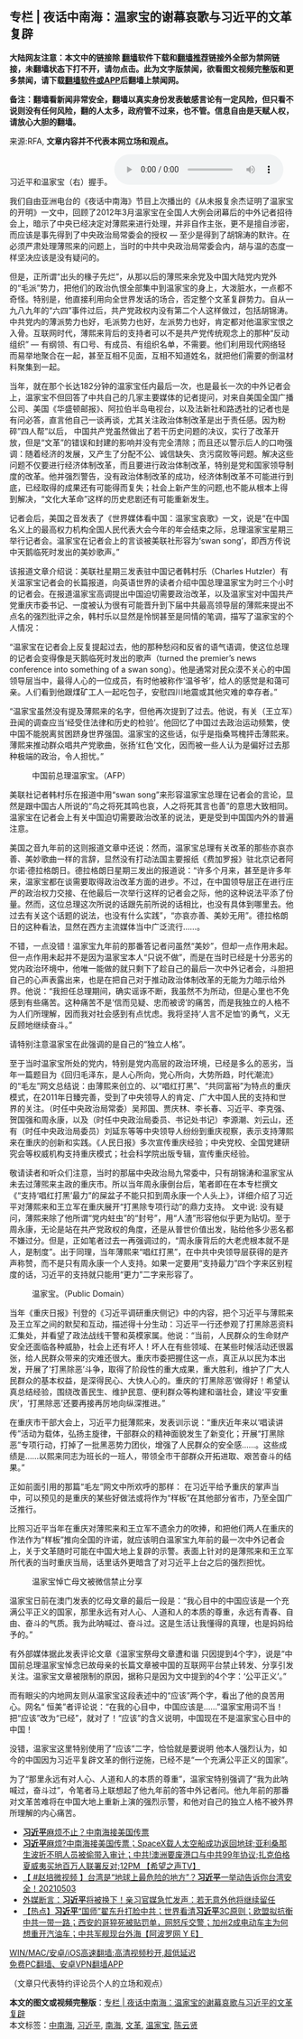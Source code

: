  <h2>专栏 | 夜话中南海：温家宝的谢幕哀歌与习近平的文革复辟</h2> <p class="notice"><b>大陆网友注意：本文中的链接除 <a href="https://github.com/bannedbook/fanqiang" >翻墙</a>软件下载和<a href="https://github.com/killgcd/justmysocks/blob/master/README.md">翻墙推荐</a>链接外全部为禁网链接，未翻墙状态下打不开，请勿点击。此为文字版禁闻，欲看图文视频完整版和更多禁闻，请下载<a href="https://github.com/bannedbook/fanqiang">翻墙软件或APP</a>后翻墙上禁闻网。</p><p>备注：翻墙看新闻非常安全，翻墙以真实身份发表敏感言论有一定风险，但只看不说则没有任何风险，翻的人太多，政府管不过来，也不管。信息自由是天赋人权，请放心大胆的翻墙。</b></p>  <div class="entry"> <p>来源:RFA, <strong>文章内容并不代表本网立场和观点。</strong></p> <p>&#20064;&#36817;&#24179;&#21644;&#28201;&#23478;&#23453;&#65288;&#21491;&#65289;&#25569;&#25163;&#12290;             <audio controls="controls" preload="metadata" src="https://www.rfa.org/mandarin/zhuanlan/yehuazhongnanhai/gx-04302021152002.html/@@stream" type="audio/mpeg"></audio></p> <p>&#25105;&#20204;&#33258;&#30001;&#20122;&#27954;&#30005;&#21488;&#30340;&#12298;&#22812;&#35805;&#20013;&#21335;&#28023;&#12299;&#33410;&#30446;&#19978;&#27425;&#25773;&#20986;&#30340;&#12298;&#20174;&#26410;&#25253;&#22797;&#20313;&#26480;&#35777;&#26126;&#20102;&#28201;&#23478;&#23453;&#30340;&#24320;&#26126;&#12299;&#19968;&#25991;&#20013;&#65292;&#22238;&#39038;&#20102;2012&#24180;3&#26376;&#28201;&#23478;&#23453;&#22312;&#20840;&#22269;&#20154;&#22823;&#20363;&#20250;&#38381;&#24149;&#21518;&#30340;&#20013;&#22806;&#35760;&#32773;&#25307;&#24453;&#20250;&#19978;&#65292;&#26263;&#31034;&#20102;&#20013;&#22830;&#24050;&#32463;&#20915;&#23450;&#23545;&#34180;&#29081;&#26469;&#36827;&#34892;&#22788;&#29702;&#65292;&#24182;&#38750;&#33258;&#20316;&#20027;&#24352;&#65292;&#26356;&#19981;&#26159;&#25797;&#33258;&#28041;&#23494;&#65292;&#32780;&#24212;&#35813;&#26159;&#20107;&#20808;&#24471;&#21040;&#20102;&#20013;&#22830;&#25919;&#27835;&#23616;&#24120;&#22996;&#20250;&#30340;&#25480;&#26435; &#8212; &#33267;&#23569;&#26159;&#24471;&#21040;&#20102;&#32993;&#38182;&#28059;&#30340;&#40664;&#35768;&#12290;&#22312;&#24517;&#39035;&#20005;&#32899;&#22788;&#29702;&#34180;&#29013;&#26469;&#30340;&#38382;&#39064;&#19978;&#65292;&#24403;&#26102;&#30340;&#20013;&#20849;&#20013;&#22830;&#25919;&#27835;&#23616;&#24120;&#22996;&#20250;&#20869;&#65292;&#32993;&#19982;&#28201;&#30340;&#24577;&#24230;&#19968;&#26679;&#22362;&#20915;&#24212;&#35813;&#26159;&#27809;&#26377;&#30097;&#38382;&#30340;&#12290;</p> <p>&#20294;&#26159;&#65292;&#27491;&#25152;&#35859;&#8220;&#20986;&#22836;&#30340;&#26941;&#23376;&#20808;&#28866;&#8221;&#65292;&#20174;&#37027;&#20197;&#21518;&#30340;&#34180;&#29013;&#26469;&#20313;&#20826;&#21450;&#20013;&#22269;&#22823;&#38470;&#20826;&#20869;&#20826;&#22806;&#30340;&#8220;&#27611;&#27966;&#8221;&#21183;&#21147;&#65292;&#25226;&#20182;&#20204;&#30340;&#25919;&#27835;&#20167;&#24680;&#20840;&#37096;&#38598;&#20013;&#21040;&#28201;&#23478;&#23453;&#30340;&#36523;&#19978;&#65292;&#22823;&#27900;&#33039;&#27700;&#65292;&#19968;&#28857;&#37117;&#19981;&#22855;&#24618;&#12290;&#29305;&#21035;&#26159;&#65292;&#20182;&#30452;&#25509;&#21033;&#29992;&#21521;&#20840;&#19990;&#30028;&#21457;&#35805;&#30340;&#22330;&#21512;&#65292;&#21542;&#23450;&#25972;&#20010;&#25991;&#38761;&#22797;&#36767;&#21183;&#21147;&#12290;&#33258;&#20174;&#19968;&#20061;&#20843;&#20061;&#24180;&#30340;&#8220;&#20845;&#22235;&#8221;&#20107;&#20214;&#36807;&#21518;&#65292;&#20849;&#20135;&#20826;&#25919;&#26435;&#20869;&#27809;&#26377;&#31532;&#20108;&#20010;&#20154;&#36825;&#26679;&#20570;&#36807;&#65292;&#21253;&#25324;&#32993;&#38182;&#28059;&#12290;&#20013;&#20849;&#20826;&#20869;&#30340;&#34180;&#27966;&#21183;&#21147;&#20063;&#22909;&#65292;&#27611;&#27966;&#21183;&#21147;&#20063;&#22909;&#65292;&#24038;&#27966;&#21183;&#21147;&#20063;&#22909;&#65292;&#32943;&#23450;&#37117;&#23545;&#20182;&#28201;&#23478;&#23453;&#24680;&#20043;&#20837;&#39592;&#12290;&#20114;&#32852;&#32593;&#26102;&#20195;&#65292;&#34180;&#29081;&#26469;&#32972;&#21518;&#30340;&#25903;&#25345;&#32773;&#21487;&#20197;&#19981;&#26159;&#20849;&#20135;&#20826;&#20256;&#32479;&#35266;&#24565;&#19978;&#30340;&#37027;&#31181;&#8220;&#21453;&#21160;&#32452;&#32455;&#8221; &#8212; &#26377;&#32434;&#39046;&#12289;&#26377;&#21475;&#21495;&#12289;&#26377;&#25104;&#21592;&#12289;&#26377;&#32452;&#32455;&#21517;&#21333;&#65292;&#19981;&#38656;&#35201;&#12290;&#20182;&#20204;&#21033;&#29992;&#29616;&#20195;&#32593;&#32476;&#36731;&#32780;&#26131;&#20030;&#22320;&#32858;&#21512;&#22312;&#19968;&#36215;&#65292;&#29978;&#33267;&#20114;&#30456;&#19981;&#35265;&#38754;&#65292;&#20114;&#30456;&#19981;&#30693;&#36947;&#22995;&#21517;&#65292;&#23601;&#25226;&#20182;&#20204;&#38656;&#35201;&#30340;&#20498;&#28201;&#26448;&#26009;&#32858;&#38598;&#21040;&#19968;&#36215;&#12290;</p> <p>&#24403;&#24180;&#65292;&#23601;&#22312;&#37027;&#20010;&#38271;&#36798;182&#20998;&#38047;&#30340;&#28201;&#23478;&#23453;&#20219;&#20869;&#26368;&#21518;&#19968;&#27425;&#65292;&#20063;&#26159;&#26368;&#38271;&#19968;&#27425;&#30340;&#20013;&#22806;&#35760;&#32773;&#20250;&#19978;&#65292;&#28201;&#23478;&#23453;&#19981;&#20294;&#22238;&#31572;&#20102;&#20013;&#20849;&#33258;&#24049;&#30340;&#20960;&#23478;&#20027;&#35201;&#23186;&#20307;&#30340;&#35760;&#32773;&#25552;&#38382;&#65292;&#23545;&#26469;&#33258;&#32654;&#22269;&#20840;&#22269;&#24191;&#25773;&#20844;&#21496;&#12289;&#32654;&#22269;&#12298;&#21326;&#30427;&#39039;&#37038;&#25253;&#12299;&#12289;&#38463;&#25289;&#20271;&#21322;&#23707;&#30005;&#35270;&#21488;&#65292;&#20197;&#21450;&#27861;&#26032;&#31038;&#21644;&#36335;&#36879;&#31038;&#30340;&#35760;&#32773;&#20063;&#26159;&#26377;&#38382;&#24517;&#31572;&#65292;&#30452;&#35328;&#20182;&#33258;&#24049;&#19968;&#35848;&#20877;&#35848;&#65292;&#23588;&#20854;&#20851;&#27880;&#25919;&#27835;&#20307;&#21046;&#25913;&#38761;&#26159;&#20986;&#20110;&#36131;&#20219;&#24863;&#12290;&#22240;&#20026;&#31881;&#30862;&#8221;&#22235;&#20154;&#24110;&#8221;&#20197;&#21518;&#65292; &#20013;&#22269;&#20849;&#20135;&#20826;&#34429;&#28982;&#20570;&#20986;&#20102;&#33509;&#24178;&#21382;&#21490;&#38382;&#39064;&#30340;&#20915;&#35758;&#65292;&#23454;&#34892;&#20102;&#25913;&#38761;&#24320;&#25918;&#65292;&#20294;&#26159;&#8220;&#25991;&#38761;&#8221;&#30340;&#38169;&#35823;&#21644;&#23553;&#24314;&#30340;&#24433;&#21709;&#24182;&#27809;&#26377;&#23436;&#20840;&#28165;&#38500;&#65307;&#32780;&#19988;&#36824;&#20197;&#35686;&#31034;&#21518;&#20154;&#30340;&#21475;&#21563;&#24378;&#35843;&#65306;&#38543;&#30528;&#32463;&#27982;&#30340;&#21457;&#23637;&#65292;&#21448;&#20135;&#29983;&#20102;&#20998;&#37197;&#19981;&#20844;&#12289;&#35802;&#20449;&#32570;&#22833;&#12289;&#36138;&#27745;&#33104;&#36133;&#31561;&#38382;&#39064;&#12290;&#35299;&#20915;&#36825;&#20123;&#38382;&#39064;&#19981;&#20165;&#35201;&#36827;&#34892;&#32463;&#27982;&#20307;&#21046;&#25913;&#38761;&#65292;&#32780;&#19988;&#35201;&#36827;&#34892;&#25919;&#27835;&#20307;&#21046;&#25913;&#38761;&#65292;&#29305;&#21035;&#26159;&#20826;&#21644;&#22269;&#23478;&#39046;&#23548;&#21046;&#24230;&#30340;&#25913;&#38761;&#12290;&#20182;&#24182;&#24378;&#28872;&#35686;&#21578;&#65292;&#27809;&#26377;&#25919;&#27835;&#20307;&#21046;&#25913;&#38761;&#30340;&#25104;&#21151;&#65292;&#32463;&#27982;&#20307;&#21046;&#25913;&#38761;&#19981;&#21487;&#33021;&#36827;&#34892;&#21040;&#24213;&#65292;&#24050;&#32463;&#21462;&#24471;&#30340;&#25104;&#26524;&#36824;&#26377;&#21487;&#33021;&#24471;&#32780;&#22797;&#22833;&#65307;&#31038;&#20250;&#19978;&#26032;&#20135;&#29983;&#30340;&#38382;&#39064;,&#20063;&#19981;&#33021;&#20174;&#26681;&#26412;&#19978;&#24471;&#21040;&#35299;&#20915;&#65292;&#8220;&#25991;&#21270;&#22823;&#38761;&#21629;&#8221;&#36825;&#26679;&#30340;&#21382;&#21490;&#24754;&#21095;&#36824;&#26377;&#21487;&#33021;&#37325;&#26032;&#21457;&#29983;&#12290;</p> <p>&#35760;&#32773;&#20250;&#21518;&#65292;&#32654;&#22269;&#20043;&#38899;&#21457;&#34920;&#20102;&#12298;&#19990;&#30028;&#23186;&#20307;&#30475;&#20013;&#22269;&#65306;&#28201;&#23478;&#23453;&#21696;&#27468;&#12299;&#19968;&#25991;&#65292;&#35828;&#26159;&#8220;&#22312;&#20013;&#22269;&#21517;&#20041;&#19978;&#30340;&#26368;&#39640;&#26435;&#21147;&#26426;&#26500;&#20840;&#22269;&#20154;&#27665;&#20195;&#34920;&#22823;&#20250;&#20170;&#24180;&#30340;&#24180;&#20250;&#32467;&#26463;&#20043;&#38469;&#65292;&#24635;&#29702;&#28201;&#23478;&#23453;&#26143;&#26399;&#19977;&#20030;&#34892;&#35760;&#32773;&#20250;&#12290;&#28201;&#23478;&#23453;&#22312;&#35760;&#32773;&#20250;&#19978;&#30340;&#35328;&#35848;&#34987;&#32654;&#32852;&#31038;&#24418;&#23481;&#20026;&#8216;swan song&#8217;&#65292;&#21363;&#35199;&#26041;&#20256;&#35828;&#20013;&#22825;&#40517;&#20020;&#27515;&#26102;&#21457;&#20986;&#30340;&#32654;&#22937;&#27468;&#22768;&#12290;&#8221;</p>  <p>&#35813;&#25253;&#36947;&#25991;&#31456;&#20171;&#32461;&#35828;&#65306;&#32654;&#32852;&#31038;&#26143;&#26399;&#19977;&#21457;&#34920;&#39547;&#20013;&#22269;&#35760;&#32773;&#38889;&#26449;&#20048;&#65288;Charles Hutzler&#65289;&#26377;&#20851;&#28201;&#23478;&#23453;&#35760;&#32773;&#20250;&#30340;&#38271;&#31687;&#25253;&#36947;&#65292;&#21521;&#33521;&#35821;&#19990;&#30028;&#30340;&#35835;&#32773;&#20171;&#32461;&#20013;&#22269;&#24635;&#29702;&#28201;&#23478;&#23453;&#20026;&#26102;&#19977;&#20010;&#23567;&#26102;&#30340;&#35760;&#32773;&#20250;&#12290;&#22312;&#25253;&#36947;&#28201;&#23478;&#23453;&#39640;&#35843;&#25552;&#20986;&#20013;&#22269;&#36843;&#20999;&#38656;&#35201;&#25919;&#27835;&#25913;&#38761;&#65292;&#20197;&#21450;&#28201;&#23478;&#23453;&#23545;&#20013;&#22269;&#20849;&#20135;&#20826;&#37325;&#24198;&#24066;&#22996;&#20070;&#35760;&#12289;&#19968;&#24230;&#34987;&#35748;&#20026;&#24456;&#26377;&#21487;&#33021;&#26187;&#21319;&#21040;&#19979;&#23626;&#20013;&#20849;&#26368;&#39640;&#39046;&#23548;&#23618;&#30340;&#34180;&#29081;&#26469;&#25552;&#20986;&#19981;&#28857;&#21517;&#30340;&#24378;&#28872;&#25209;&#35780;&#20043;&#20313;&#65292;&#38889;&#26449;&#20048;&#20197;&#26174;&#28982;&#26159;&#24604;&#24751;&#29978;&#33267;&#26159;&#21516;&#24773;&#30340;&#31508;&#35843;&#65292;&#25551;&#20889;&#20102;&#28201;&#23478;&#23453;&#30340;&#20010;&#20154;&#24773;&#20917;&#65306;</p> <p>&#8220;&#28201;&#23478;&#23453;&#22312;&#35760;&#32773;&#20250;&#19978;&#21453;&#22797;&#25552;&#36215;&#36807;&#21435;&#65292;&#20182;&#30340;&#37027;&#31181;&#24833;&#38391;&#21644;&#21453;&#30465;&#30340;&#35821;&#27668;&#35821;&#35843;&#65292;&#20351;&#36825;&#20301;&#24635;&#29702;&#30340;&#35760;&#32773;&#20250;&#21464;&#24471;&#20687;&#26159;&#22825;&#40517;&#20020;&#27515;&#26102;&#21457;&#20986;&#30340;&#27468;&#22768;&#65288;turned the premier&#8217;s news conference into something of a swan song&#65289;&#12290;&#20182;&#26159;&#36890;&#24120;&#23545;&#27665;&#20247;&#28448;&#19981;&#20851;&#24515;&#30340;&#20013;&#22269;&#39046;&#23548;&#23618;&#24403;&#20013;&#65292;&#26368;&#24471;&#20154;&#24515;&#30340;&#19968;&#20301;&#25104;&#21592;&#65292;&#26377;&#26102;&#20182;&#34987;&#31216;&#20316;&#8216;&#28201;&#29239;&#29239;&#8217;&#65292;&#32473;&#20154;&#30340;&#24863;&#35273;&#26159;&#21644;&#34108;&#21487;&#20146;&#12290;&#20154;&#20204;&#30475;&#21040;&#20182;&#36319;&#29028;&#30719;&#24037;&#20154;&#19968;&#36215;&#21507;&#21253;&#23376;&#65292;&#23433;&#24944;&#22235;&#24029;&#22320;&#38663;&#25110;&#20854;&#20182;&#28798;&#38590;&#30340;&#24184;&#23384;&#32773;&#12290;&#8221;</p> <p>&#8220;&#28201;&#23478;&#23453;&#34429;&#28982;&#27809;&#26377;&#25552;&#21450;&#34180;&#29081;&#26469;&#30340;&#21517;&#23383;&#65292;&#20294;&#20182;&#20877;&#27425;&#25552;&#21040;&#20102;&#36807;&#21435;&#12290;&#20182;&#35828;&#65292;&#26377;&#20851;&#65288;&#29579;&#31435;&#20891;&#65289;&#19985;&#38395;&#30340;&#35843;&#26597;&#24212;&#24403;&#8216;&#32463;&#21463;&#20303;&#27861;&#24459;&#21644;&#21382;&#21490;&#30340;&#26816;&#39564;&#8217;&#12290;&#20182;&#22238;&#24518;&#20102;&#20013;&#22269;&#36807;&#21435;&#25919;&#27835;&#36816;&#21160;&#39057;&#32321;&#65292;&#20351;&#20013;&#22269;&#19981;&#33021;&#33073;&#31163;&#36139;&#22256;&#36347;&#36523;&#19990;&#30028;&#24378;&#22269;&#12290;&#28201;&#23478;&#23453;&#30340;&#36825;&#20123;&#35805;&#65292;&#20284;&#20046;&#26159;&#25351;&#26705;&#39554;&#27088;&#25256;&#20987;&#34180;&#29081;&#26469;&#12290;&#34180;&#29081;&#26469;&#25512;&#21160;&#32676;&#20247;&#21809;&#20849;&#20135;&#20826;&#27468;&#26354;&#65292;&#24352;&#25196;&#8216;&#32418;&#33394;&#8217;&#25991;&#21270;&#65292;&#22240;&#32780;&#34987;&#19968;&#20123;&#20154;&#35748;&#20026;&#26159;&#20559;&#22909;&#36807;&#21435;&#37027;&#31181;&#26497;&#31471;&#30340;&#25919;&#27835;&#65292;&#20196;&#20154;&#25285;&#24551;&#12290;&#8221;</p> <p><figure> <figcaption>&#20013;&#22269;&#21069;&#24635;&#29702;&#28201;&#23478;&#23453;&#12290;&#65288;AFP&#65289;</figcaption></figure> </p> <p>&#32654;&#32852;&#31038;&#35760;&#32773;&#38889;&#26449;&#20048;&#22312;&#25253;&#36947;&#20013;&#29992;&#8220;swan song&#8221;&#26469;&#24418;&#23481;&#28201;&#23478;&#23453;&#24635;&#29702;&#22312;&#35760;&#32773;&#20250;&#30340;&#35328;&#35770;&#65292;&#26174;&#28982;&#26159;&#36319;&#20013;&#22269;&#21476;&#20154;&#25152;&#35828;&#30340;&#8220;&#40479;&#20043;&#23558;&#27515;&#20854;&#40483;&#20063;&#21696;&#65292;&#20154;&#20043;&#23558;&#27515;&#20854;&#35328;&#20063;&#21892;&#8221;&#30340;&#24847;&#24605;&#22823;&#33268;&#30456;&#21516;&#12290;&#28201;&#23478;&#23453;&#22312;&#35760;&#32773;&#20250;&#19978;&#26377;&#20851;&#20013;&#22269;&#36843;&#20999;&#38656;&#35201;&#25919;&#27835;&#25913;&#38761;&#30340;&#35828;&#27861;&#65292;&#26356;&#26159;&#21463;&#21040;&#20013;&#22269;&#22269;&#20869;&#22806;&#30340;&#26222;&#36941;&#27880;&#24847;&#12290;</p> <p>&#32654;&#22269;&#20043;&#38899;&#20061;&#24180;&#21069;&#30340;&#36825;&#21017;&#25253;&#36947;&#25991;&#31456;&#20013;&#36824;&#35828;&#65306;&#28982;&#32780;&#65292;&#28201;&#23478;&#23453;&#24635;&#29702;&#26377;&#20851;&#25913;&#38761;&#30340;&#37027;&#20123;&#20134;&#21696;&#20134;&#21892;&#12289;&#32654;&#22937;&#27468;&#26354;&#19968;&#26679;&#30340;&#35328;&#36766;&#65292;&#26174;&#28982;&#27809;&#26377;&#25171;&#21160;&#27861;&#22269;&#20027;&#35201;&#25253;&#32440;&#12298;&#36153;&#21152;&#32599;&#25253;&#12299;&#39547;&#21271;&#20140;&#35760;&#32773;&#38463;&#23572;&#35834;&#183;&#24503;&#25289;&#26684;&#26391;&#26085;&#12290;&#24503;&#25289;&#26684;&#26391;&#26085;&#26143;&#26399;&#19977;&#21457;&#20986;&#30340;&#25253;&#36947;&#35828;&#65306;&#8220;&#35768;&#22810;&#20010;&#26376;&#26469;&#65292;&#29978;&#33267;&#26159;&#35768;&#22810;&#24180;&#26469;&#65292;&#28201;&#23478;&#23453;&#37117;&#22312;&#35848;&#38656;&#35201;&#21462;&#24471;&#25919;&#27835;&#25913;&#38761;&#26041;&#38754;&#30340;&#36827;&#27493;&#12290;&#19981;&#36807;&#65292;&#22312;&#20013;&#22269;&#39046;&#23548;&#23618;&#27491;&#22312;&#36827;&#34892;&#24196;&#20005;&#30340;&#25919;&#27835;&#26435;&#21147;&#20132;&#25509;&#12289;&#22312;&#20182;&#26368;&#21518;&#19968;&#27425;&#20030;&#34892;&#36825;&#26679;&#30340;&#35760;&#32773;&#20250;&#20043;&#38469;&#65292;&#20182;&#30340;&#36825;&#31181;&#35828;&#27861;&#24179;&#28155;&#20102;&#20221;&#37327;&#12290;&#28982;&#32780;&#65292;&#36825;&#20301;&#24635;&#29702;&#36825;&#27425;&#25152;&#35828;&#30340;&#35805;&#36319;&#20808;&#21069;&#25152;&#35828;&#30340;&#35805;&#30456;&#27604;&#65292;&#20063;&#27809;&#26377;&#20855;&#20307;&#21040;&#21738;&#37324;&#21435;&#12290;&#20182;&#36807;&#21435;&#26377;&#20851;&#36825;&#20010;&#35805;&#39064;&#30340;&#35828;&#27861;&#65292;&#20063;&#27809;&#26377;&#20160;&#20040;&#23454;&#36341;&#8221;&#65292;&#8220;&#20134;&#21696;&#20134;&#21892;&#12289;&#32654;&#22937;&#26080;&#29992;&#8221;&#12290;&#24503;&#25289;&#26684;&#26391;&#26085;&#30340;&#36825;&#31181;&#30475;&#27861;&#65292;&#26174;&#28982;&#22312;&#35199;&#26041;&#20027;&#27969;&#23186;&#20307;&#24403;&#20013;&#24191;&#27867;&#27969;&#34892;&#8230;&#8230;&#12290;</p>  <p>&#19981;&#38169;&#65292;&#19968;&#28857;&#27809;&#38169;&#65281;&#28201;&#23478;&#23453;&#20061;&#24180;&#21069;&#30340;&#37027;&#30058;&#31572;&#35760;&#32773;&#38382;&#34429;&#28982;&#8220;&#32654;&#22937;&#8221;&#65292;&#20294;&#21364;&#19968;&#28857;&#20316;&#29992;&#26410;&#36215;&#12290;&#20294;&#19968;&#28857;&#20316;&#29992;&#26410;&#36215;&#24182;&#19981;&#26159;&#22240;&#20026;&#28201;&#23478;&#23453;&#26412;&#20154;&#8220;&#21482;&#35828;&#19981;&#20570;&#8221;&#65292;&#32780;&#26159;&#22312;&#24403;&#26102;&#24050;&#32463;&#26159;&#21313;&#20998;&#24694;&#21155;&#30340;&#20826;&#20869;&#25919;&#27835;&#29615;&#22659;&#20013;&#65292;&#20182;&#21807;&#19968;&#33021;&#20570;&#30340;&#23601;&#21482;&#21097;&#19979;&#20102;&#36225;&#33258;&#24049;&#30340;&#26368;&#21518;&#19968;&#27425;&#20013;&#22806;&#35760;&#32773;&#20250;&#65292;&#26007;&#32966;&#25226;&#33258;&#24049;&#30340;&#24515;&#22768;&#34920;&#38706;&#20986;&#26469;&#65292;&#20063;&#26159;&#22312;&#25226;&#33258;&#24049;&#23545;&#20110;&#25512;&#21160;&#25919;&#27835;&#20307;&#21046;&#25913;&#38761;&#30340;&#26080;&#33021;&#20026;&#21147;&#26263;&#31034;&#32473;&#22806;&#30028;&#12290;&#20182;&#35828;&#65306;&#8220;&#25105;&#25285;&#20219;&#24635;&#29702;&#26399;&#38388;&#65292;&#30830;&#23454;&#35875;&#35836;&#19981;&#26029;&#65292;&#25105;&#34429;&#28982;&#19981;&#20026;&#25152;&#21160;&#65292;&#20294;&#26159;&#24515;&#37324;&#20063;&#19981;&#20813;&#24863;&#21040;&#26377;&#20123;&#30171;&#33510;&#12290;&#36825;&#31181;&#30171;&#33510;&#19981;&#26159;&#8216;&#20449;&#32780;&#35265;&#30097;&#12289;&#24544;&#32780;&#34987;&#35876;&#8217;&#30340;&#30171;&#33510;&#65292;&#32780;&#26159;&#25105;&#29420;&#31435;&#30340;&#20154;&#26684;&#19981;&#20026;&#20154;&#20204;&#25152;&#29702;&#35299;&#65292;&#22240;&#32780;&#25105;&#23545;&#31038;&#20250;&#24863;&#21040;&#26377;&#28857;&#24551;&#34385;&#12290;&#25105;&#23558;&#22362;&#25345;&#8216;&#20154;&#35328;&#19981;&#36275;&#24676;&#8217;&#30340;&#21191;&#27668;&#65292;&#20041;&#26080;&#21453;&#39038;&#22320;&#32487;&#32493;&#22859;&#26007;&#12290;&#8221;</p> <p>&#35831;&#29305;&#21035;&#27880;&#24847;&#28201;&#23478;&#23453;&#22312;&#27492;&#24378;&#35843;&#30340;&#26159;&#33258;&#24049;&#30340;&#8220;&#29420;&#31435;&#20154;&#26684;&#8221;&#12290;</p> <p>&#33267;&#20110;&#24403;&#26102;&#28201;&#23478;&#23453;&#25152;&#22788;&#30340;&#20826;&#20869;&#65292;&#29305;&#21035;&#26159;&#20826;&#20869;&#39640;&#23618;&#30340;&#25919;&#27835;&#29615;&#22659;&#65292;&#24050;&#32463;&#26159;&#22810;&#20040;&#30340;&#24694;&#21155;&#65292;&#24403;&#24180;&#19968;&#31687;&#39064;&#30446;&#20026;&#12298;&#22238;&#24402;&#27611;&#27901;&#19996;&#65292;&#26159;&#20154;&#24515;&#25152;&#21521;&#65292;&#20826;&#24515;&#25152;&#21521;&#65292;&#22823;&#21183;&#25152;&#36235;&#65292;&#26102;&#20195;&#28526;&#27969;&#12299;&#30340;&#8220;&#27611;&#24038;&#8221;&#32593;&#25991;&#24635;&#32467;&#35828;&#65306;&#30001;&#34180;&#29081;&#26469;&#21019;&#31435;&#30340;&#12289;&#20197;&#8220;&#21809;&#32418;&#25171;&#40657;&#8221;&#12289;&#8220;&#20849;&#21516;&#23500;&#35029;&#8221;&#20026;&#29305;&#28857;&#30340;&#37325;&#24198;&#27169;&#24335;&#65292;&#22312;2011&#24180;&#26085;&#33275;&#23436;&#21892;&#65292;&#21463;&#21040;&#20102;&#20013;&#22830;&#39046;&#23548;&#20154;&#30340;&#32943;&#23450;&#12289;&#24191;&#22823;&#20013;&#22269;&#20154;&#27665;&#30340;&#25903;&#25345;&#21644;&#19990;&#30028;&#30340;&#20851;&#27880;&#12290;&#65288;&#26102;&#20219;&#20013;&#22830;&#25919;&#27835;&#23616;&#24120;&#22996;&#65289;&#21556;&#37030;&#22269;&#12289;&#36158;&#24198;&#26519;&#12289;&#26446;&#38271;&#26149;&#12289;&#20064;&#36817;&#24179;&#12289;&#26446;&#20811;&#24378;&#12289;&#36154;&#22269;&#24378;&#21644;&#21608;&#27704;&#24247;&#65292;&#20197;&#21450;&#65288;&#26102;&#20219;&#20013;&#22830;&#25919;&#27835;&#23616;&#22996;&#21592;&#12289;&#20070;&#35760;&#22788;&#20070;&#35760;&#65289;&#26446;&#28304;&#28526;&#12289;&#21016;&#20113;&#23665;&#65292;&#36824;&#26377;&#65288;&#26102;&#20219;&#20013;&#22830;&#25919;&#27835;&#23616;&#22996;&#21592;&#65289;&#21016;&#24310;&#19996;&#31561;&#31561;&#20013;&#22830;&#39046;&#23548;&#20154;&#32439;&#32439;&#21040;&#37325;&#24198;&#35270;&#23519;&#65292;&#34920;&#31034;&#25903;&#25345;&#34180;&#29081;&#26469;&#22312;&#37325;&#24198;&#30340;&#21019;&#26032;&#21644;&#23454;&#36341;&#12290;&#12298;&#20154;&#27665;&#26085;&#25253;&#12299;&#22810;&#27425;&#23459;&#20256;&#37325;&#24198;&#32463;&#39564;&#65307;&#20013;&#22830;&#20826;&#26657;&#12289;&#20840;&#22269;&#20826;&#24314;&#30740;&#31350;&#20250;&#31561;&#26435;&#23041;&#26426;&#26500;&#25903;&#25345;&#37325;&#24198;&#27169;&#24335;&#65307;&#31038;&#20250;&#31185;&#23398;&#38498;&#20986;&#29256;&#19987;&#36753;&#65292;&#23459;&#20256;&#37325;&#24198;&#32463;&#39564;&#12290;</p> <p>&#25964;&#35831;&#35835;&#32773;&#21644;&#21548;&#20247;&#20204;&#27880;&#24847;&#65292;&#24403;&#26102;&#30340;&#37027;&#23626;&#20013;&#22830;&#25919;&#27835;&#23616;&#20061;&#24120;&#22996;&#20013;&#65292;&#21482;&#26377;&#32993;&#38182;&#28059;&#21644;&#28201;&#23478;&#23453;&#20174;&#26410;&#21435;&#36807;&#34180;&#29013;&#26469;&#20027;&#25919;&#30340;&#37325;&#24198;&#24066;&#12290;&#25152;&#20197;&#24403;&#24180;&#21608;&#27704;&#24247;&#20498;&#21488;&#21518;&#65292;&#31508;&#32773;&#21363;&#22312;&#22312;&#26412;&#19987;&#26639;&#25776;&#25991;&#12298;&#8220;&#25903;&#25345;&#8216;&#21809;&#32418;&#25171;&#40657;&#8217;&#26368;&#21147;&#8221;&#30340;&#23630;&#30406;&#23376;&#19981;&#33021;&#21482;&#25187;&#21040;&#21608;&#27704;&#24247;&#19968;&#20010;&#20154;&#22836;&#19978;&#12299;&#65292;&#35814;&#32454;&#20171;&#32461;&#20102;&#20064;&#36817;&#24179;&#23545;&#34180;&#29081;&#26469;&#21644;&#29579;&#31435;&#20891;&#22312;&#37325;&#24198;&#23637;&#24320;&#8220;&#25171;&#40657;&#38500;&#19987;&#39033;&#34892;&#21160;&#8221;&#30340;&#40718;&#21147;&#25903;&#25345;&#12290; &#25991;&#20013;&#35828;: &#27809;&#26377;&#30097;&#38382;&#65292;&#34180;&#29081;&#26469;&#38500;&#20102;&#20182;&#25152;&#35859;&#8220;&#20826;&#20869;&#34496;&#34411;&#8221;&#30340;&#8220;&#23553;&#21495;&#8221;&#65292;&#29992;&#8220;&#20154;&#28195;&#8221;&#24418;&#23481;&#20182;&#20284;&#20046;&#26356;&#20026;&#36148;&#20999;&#12290;&#33267;&#20110;&#21608;&#27704;&#24247;&#65292;&#26080;&#35770;&#26159;&#31449;&#22312;&#20849;&#20135;&#20826;&#25919;&#26435;&#30340;&#35282;&#24230;&#65292;&#36824;&#26159;&#20174;&#26222;&#19990;&#20215;&#20540;&#20986;&#21457;&#65292;&#36148;&#32473;&#20182;&#22810;&#23569;&#24694;&#21517;&#37117;&#19981;&#23244;&#36807;&#20998;&#12290;&#20294;&#26159;&#65292;&#27491;&#22914;&#31508;&#32773;&#36807;&#21435;&#19968;&#20877;&#24378;&#35843;&#36807;&#30340;&#65292;&#8220;&#21608;&#27704;&#24247;&#32972;&#21518;&#30340;&#22823;&#32769;&#34382;&#26681;&#26412;&#23601;&#19981;&#26159;&#20154;&#65292;&#26159;&#21046;&#24230;&#8221;&#12290;&#20986;&#20110;&#21516;&#29702;&#65292;&#24403;&#24180;&#34180;&#29081;&#26469;&#8220;&#21809;&#32418;&#25171;&#40657;&#8221;&#65292;&#22312;&#20013;&#20849;&#20013;&#22830;&#39046;&#23548;&#23618;&#33719;&#24471;&#30340;&#26159;&#40784;&#22768;&#31216;&#36190;&#65292;&#32780;&#19981;&#26159;&#21482;&#26377;&#21608;&#27704;&#24247;&#19968;&#20010;&#20154;&#25903;&#25345;&#12290;&#22914;&#26524;&#19968;&#23450;&#35201;&#29992;&#8220;&#25903;&#25345;&#26368;&#21147;&#8221;&#22235;&#20010;&#23383;&#26469;&#21306;&#21035;&#31243;&#24230;&#30340;&#35805;&#65292;&#20064;&#36817;&#24179;&#30340;&#25903;&#25345;&#23601;&#21482;&#33021;&#29992;&#8220;&#26356;&#21147;&#8221;&#20108;&#23383;&#26469;&#24418;&#23481;&#20102;&#12290;</p> <p><figure> <figcaption>&#28201;&#23478;&#23453;&#12290;&#65288;Public Domain&#65289;</figcaption></figure> <p>&#24403;&#24180;&#12298;&#37325;&#24198;&#26085;&#25253;&#12299;&#21002;&#30331;&#30340;&#12298;&#20064;&#36817;&#24179;&#35843;&#30740;&#37325;&#24198;&#20391;&#35760;&#12299;&#20013;&#30340;&#20869;&#23481;&#65292;&#25226;&#20010;&#20064;&#36817;&#24179;&#19982;&#34180;&#29081;&#26469;&#21450;&#29579;&#31435;&#20891;&#20043;&#38388;&#30340;&#40664;&#22865;&#21644;&#20114;&#21160;&#65292;&#25551;&#36848;&#24471;&#21313;&#20998;&#29983;&#21160;&#65306;&#20064;&#36817;&#24179;&#19968;&#34892;&#36824;&#21442;&#35266;&#20102;&#25171;&#40657;&#38500;&#24694;&#36164;&#26009;&#27719;&#38598;&#22788;&#65292;&#24182;&#30475;&#26395;&#20102;&#25919;&#27861;&#25112;&#32447;&#24178;&#35686;&#21644;&#33521;&#27169;&#23478;&#23646;&#12290;&#20182;&#35828;&#65306;&#8220;&#24403;&#21069;&#65292;&#20154;&#27665;&#32676;&#20247;&#30340;&#29983;&#21629;&#36130;&#20135;&#23433;&#20840;&#36824;&#38754;&#20020;&#21508;&#31181;&#23041;&#32961;&#65292;&#31038;&#20250;&#19978;&#36824;&#26377;&#22351;&#20154;&#65281;&#22351;&#20154;&#22312;&#26377;&#20123;&#39046;&#22495;&#12289;&#22312;&#26576;&#20123;&#26102;&#20505;&#27963;&#21160;&#36824;&#24456;&#22179;&#24352;&#65292;&#32473;&#20154;&#27665;&#32676;&#20247;&#24102;&#26469;&#30340;&#28798;&#38590;&#36824;&#24456;&#22823;&#12290;&#37325;&#24198;&#24066;&#22996;&#25226;&#25569;&#20303;&#36825;&#19968;&#28857;&#65292;&#30495;&#27491;&#20174;&#20197;&#27665;&#20026;&#26412;&#20986;&#21457;&#65292;&#24320;&#23637;&#20102;&#8216;&#25171;&#40657;&#38500;&#24694;&#8217;&#26007;&#20105;&#65292;&#21462;&#24471;&#20102;&#38454;&#27573;&#24615;&#30340;&#37325;&#22823;&#25104;&#26524;&#65292;&#37325;&#22823;&#32988;&#21033;&#65292;&#32500;&#25252;&#20102;&#24191;&#22823;&#20154;&#27665;&#32676;&#20247;&#30340;&#22522;&#26412;&#26435;&#30410;&#65292;&#26159;&#28145;&#24471;&#27665;&#24515;&#12289;&#22823;&#24555;&#20154;&#24515;&#30340;&#12290;&#37325;&#24198;&#30340;&#8216;&#25171;&#40657;&#38500;&#24694;&#8217;&#20570;&#24471;&#22909;&#65281;&#24076;&#26395;&#35748;&#30495;&#24635;&#32467;&#32463;&#39564;&#65292;&#22260;&#32469;&#25913;&#21892;&#27665;&#29983;&#12289;&#32500;&#25252;&#27665;&#24847;&#12289;&#20415;&#21033;&#32676;&#20247;&#31561;&#26500;&#24314;&#21644;&#35856;&#31038;&#20250;&#65292;&#24314;&#35774;&#8216;&#24179;&#23433;&#37325;&#24198;&#8217;&#65292;&#8216;&#25171;&#40657;&#38500;&#24694;&#8217;&#36824;&#35201;&#20877;&#25509;&#20877;&#21385;&#22320;&#21521;&#32437;&#28145;&#25512;&#36827;&#12290;&#8221;</p> <p>&#22312;&#37325;&#24198;&#24066;&#24178;&#37096;&#22823;&#20250;&#19978;&#65292;&#20064;&#36817;&#24179;&#21147;&#25402;&#34180;&#29081;&#26469;&#65292;&#21457;&#34920;&#35757;&#31034;&#35828;&#65306;&#8220;&#37325;&#24198;&#36817;&#24180;&#26469;&#20197;&#8216;&#21809;&#35835;&#35762;&#20256;&#8221;&#27963;&#21160;&#20026;&#36733;&#20307;&#65292;&#24344;&#25196;&#20027;&#26059;&#24459;&#65292;&#24178;&#37096;&#32676;&#20247;&#30340;&#31934;&#31070;&#38754;&#35980;&#21457;&#29983;&#20102;&#26032;&#21464;&#21270;&#65307;&#24320;&#23637;&#8220;&#25171;&#40657;&#38500;&#24694;&#8221;&#19987;&#39033;&#34892;&#21160;&#65292;&#25171;&#25481;&#20102;&#19968;&#25209;&#40657;&#24694;&#21183;&#21147;&#22242;&#20249;&#65292;&#22686;&#24378;&#20102;&#20154;&#27665;&#32676;&#20247;&#30340;&#23433;&#20840;&#24863;&#8230;&#8230;&#12290;&#36825;&#20123;&#25104;&#32489;&#26159;&#8230;&#8230;&#20197;&#29081;&#26469;&#21516;&#24535;&#20026;&#29677;&#38271;&#30340;&#19968;&#29677;&#20154;&#65292;&#24102;&#39046;&#20840;&#24066;&#24178;&#37096;&#32676;&#20247;&#24320;&#25299;&#36827;&#21462;&#12289;&#33392;&#33510;&#22859;&#26007;&#30340;&#32467;&#26524;&#12290;&#8221; </p>  <p>&#27491;&#22914;&#21069;&#38754;&#24341;&#29992;&#30340;&#37027;&#31687;&#8220;&#27611;&#24038;&#8221;&#32593;&#25991;&#20013;&#25152;&#27426;&#21628;&#30340;&#37027;&#26679;&#65306; &#22312;&#20064;&#36817;&#24179;&#32473;&#20104;&#37325;&#24198;&#30340;&#25484;&#22768;&#24403;&#20013;&#65292;&#21487;&#20197;&#39044;&#35265;&#30340;&#26159;&#37325;&#24198;&#30340;&#26576;&#20123;&#22909;&#20570;&#27861;&#25110;&#23558;&#20316;&#20026;&#8220;&#26679;&#26495;&#8221;&#22312;&#20854;&#20182;&#37096;&#20998;&#30465;&#24066;&#65292;&#20035;&#33267;&#20840;&#22269;&#24191;&#27867;&#25512;&#34892;&#12290;</p> <p>&#27604;&#29031;&#20064;&#36817;&#24179;&#24403;&#24180;&#22312;&#37325;&#24198;&#23545;&#34180;&#29013;&#26469;&#21644;&#29579;&#31435;&#20891;&#19981;&#36951;&#20313;&#21147;&#30340;&#21561;&#25447;&#65292;&#21644;&#25226;&#20182;&#20204;&#20004;&#20154;&#22312;&#37325;&#24198;&#30340;&#20316;&#27861;&#20316;&#20026;&#8220;&#26679;&#26495;&#8221;&#25512;&#21521;&#20840;&#22269;&#30340;&#35768;&#35834;&#65292;&#23601;&#24212;&#35813;&#26126;&#30333;&#28201;&#23478;&#23453;&#20061;&#24180;&#21069;&#30340;&#26368;&#19968;&#27425;&#20013;&#22806;&#35760;&#32773;&#20250;&#19978;&#65292;&#20851;&#20110;&#25991;&#38761;&#38543;&#26102;&#21487;&#33021;&#22312;&#20013;&#22269;&#22823;&#22320;&#19978;&#22797;&#36767;&#30340;&#31034;&#35686;&#12290;&#34920;&#38754;&#19978;&#38024;&#23545;&#30340;&#26159;&#34180;&#29013;&#26469;&#21644;&#29579;&#31435;&#20891;&#25152;&#20195;&#34920;&#30340;&#24403;&#26102;&#37325;&#24198;&#24403;&#23616;&#65292;&#35805;&#37324;&#35805;&#22806;&#26356;&#26263;&#21547;&#20102;&#23545;&#20064;&#36817;&#24179;&#19978;&#21488;&#20043;&#21518;&#30340;&#24378;&#28872;&#25285;&#24551;&#12290;</p> <figure> <figcaption>&#28201;&#23478;&#23453;&#24764;&#20129;&#27597;&#25991;&#34987;&#24494;&#20449;&#31105;&#27490;&#20998;&#20139;</figcaption></figure> <p>&#28201;&#23478;&#23453;&#26085;&#21069;&#22312;&#28595;&#38376;&#21457;&#34920;&#30340;&#24518;&#27597;&#25991;&#31456;&#30340;&#26368;&#21518;&#19968;&#27573;&#26159;&#65306;&#8220;&#25105;&#24515;&#30446;&#20013;&#30340;&#20013;&#22269;&#24212;&#35813;&#26159;&#19968;&#20010;&#20805;&#28385;&#20844;&#24179;&#27491;&#20041;&#30340;&#22269;&#23478;&#65292;&#37027;&#37324;&#27704;&#36828;&#26377;&#23545;&#20154;&#24515;&#12289;&#20154;&#36947;&#21644;&#20154;&#30340;&#26412;&#36136;&#30340;&#23562;&#37325;&#65292;&#27704;&#36828;&#26377;&#38738;&#26149;&#12289;&#33258;&#30001;&#12289;&#22859;&#26007;&#30340;&#27668;&#36136;&#12290;&#25105;&#20026;&#27492;&#21584;&#21898;&#36807;&#12289;&#22859;&#26007;&#36807;&#12290;&#36825;&#26159;&#29983;&#27963;&#35753;&#25105;&#25026;&#24471;&#30340;&#30495;&#29702;&#65292;&#20063;&#26159;&#22920;&#22920;&#32473;&#20104;&#30340;&#12290;&#8221;</p> <p>&#26377;&#22806;&#37096;&#23186;&#20307;&#25454;&#27492;&#21457;&#34920;&#35780;&#35770;&#25991;&#31456;&#12298;&#28201;&#23478;&#23453;&#31085;&#27597;&#25991;&#31456;&#36973;&#21644;&#35856; &#21482;&#22240;&#25552;&#21040;4&#20010;&#23383;&#12299;&#65292;&#35828;&#26159;&#8220;&#20013;&#22269;&#21069;&#24635;&#29702;&#28201;&#23478;&#23453;&#24764;&#24565;&#24050;&#25925;&#27597;&#20146;&#30340;&#38271;&#31687;&#25991;&#31456;&#34987;&#20013;&#22269;&#30340;&#20114;&#32852;&#32593;&#24179;&#21488;&#31105;&#27490;&#36716;&#21457;&#12289;&#20998;&#20139;&#24341;&#21457;&#20851;&#27880;&#12290;&#28201;&#23478;&#23453;&#25991;&#31456;&#34987;&#38480;&#21046;&#30340;&#21407;&#22240;&#65292;&#25454;&#31216;&#21482;&#26159;&#22240;&#20026;&#25991;&#20013;&#25552;&#21040;&#30340;4&#20010;&#23383;&#65306;&#8216;&#20844;&#24179;&#27491;&#20041;&#8217;&#12290;&#8221;</p> <p>&#32780;&#26377;&#30524;&#23574;&#30340;&#20869;&#22320;&#32593;&#21451;&#21017;&#20174;&#28201;&#23478;&#23453;&#36825;&#27573;&#34920;&#36848;&#20013;&#30340;&#8220;&#24212;&#35813;&#8221;&#20004;&#20010;&#23383;&#65292;&#30475;&#20986;&#20102;&#20182;&#30340;&#33391;&#33510;&#29992;&#24515;&#12290;&#32593;&#21517;&#8220; &#24658;&#32654;&#8221;&#32773;&#35780;&#35770;&#35828;&#65306;&#8220;&#22312;&#25105;&#30340;&#24515;&#30446;&#20013;&#65292;&#20013;&#22269;&#24212;&#35813;&#26159;&#8230;&#8230;&#8221;&#28201;&#23478;&#23453;&#29992;&#35789;&#19981;&#24403;&#65281;&#25226;&#8220;&#24212;&#35813;&#8221;&#25913;&#20026;&#8220;&#24050;&#32463;&#8221;&#65292;&#23601;&#23545;&#20102;&#65281;&#8220;&#24212;&#35813;&#8221;&#30340;&#21547;&#20041;&#35828;&#26126;&#65292;&#20013;&#22269;&#29616;&#22312;&#19981;&#26159;&#28201;&#23478;&#23453;&#24515;&#30446;&#20013;&#30340;&#20013;&#22269;&#65281;</p> <p>&#27809;&#38169;&#65292;&#28201;&#23478;&#23453;&#36825;&#37324;&#29305;&#21035;&#20351;&#29992;&#20102;&#8220;&#24212;&#35813;&#8221;&#20108;&#23383;&#65292;&#24688;&#24688;&#23601;&#26159;&#35201;&#35828;&#26126; &#20182;&#26412;&#20154;&#24378;&#28872;&#35748;&#20026;&#65292;&#22914;&#20170;&#30340;&#20013;&#22269;&#22240;&#20026;&#20064;&#36817;&#24179;&#22797;&#36767;&#25991;&#38761;&#30340;&#20498;&#34892;&#36870;&#26045;&#65292;&#24050;&#32463;&#19981;&#26159;&#8220;&#19968;&#20010;&#20805;&#28385;&#20844;&#24179;&#27491;&#20041;&#30340;&#22269;&#23478;&#8221;&#12290;</p>  <p>&#20026;&#20102;&#8220;&#37027;&#37324;&#27704;&#36828;&#26377;&#23545;&#20154;&#24515;&#12289;&#20154;&#36947;&#21644;&#20154;&#30340;&#26412;&#36136;&#30340;&#23562;&#37325;&#8221;&#65292;&#28201;&#23478;&#23453;&#29305;&#21035;&#24378;&#35843;&#20102;&#8220;&#25105;&#20026;&#27492;&#21584;&#21898;&#36807;&#65292;&#22859;&#26007;&#36807;&#8221;&#65292;&#20196;&#31508;&#32773;&#39532;&#19978;&#32852;&#24819;&#36215;&#20102;&#20182;&#20061;&#24180;&#21069;&#30340;&#31572;&#20013;&#22806;&#35760;&#32773;&#38382;&#12290;&#20182;&#20061;&#24180;&#21069;&#30340;&#37027;&#30058;&#23545;&#25991;&#38761;&#33510;&#38590;&#23558;&#22312;&#20013;&#22269;&#22823;&#22320;&#19978;&#37325;&#26032;&#19978;&#28436;&#30340;&#24378;&#28872;&#31034;&#35686;&#65292;&#21644;&#20182;&#23545;&#33258;&#24049;&#30340;&#29420;&#31435;&#20154;&#26684;&#19981;&#34987;&#22806;&#30028;&#25152;&#29702;&#35299;&#30340;&#20869;&#24515;&#30171;&#33510;&#12290;</p> <ul class='op-related-articles' title='相关阅读'> <li><a href='https://www.bannedbook.org/bnews/comments/20210504/1538944.html' target='_blank'><b>习近平</b>麻烦不止？中南海接美国传票</a></li> <li><a href='https://www.bannedbook.org/bnews/comments/20210504/1538936.html' target='_blank'><b>习近平</b>麻烦?中南海接美国传票；SpaceX载人太空船成功返回地球;亚利桑那生波折不明人员被偷带入审计；中共!澳洲要废港口与中共99年协议;扎克伯格夏威夷买地百万人联署反对;12PM 【希望之声TV】</a></li> <li><a href='https://www.bannedbook.org/bnews/bannedvideo/20210503/1538872.html' target='_blank'>【 #赵培微视频 】台湾是“地球上最危险的地方”？<b>习近平</b>一举动告诉你台湾安全！20210503</a></li> <li><a href='https://www.bannedbook.org/bnews/taiwannews/20210503/1538869.html' target='_blank'>外媒断言：<b>习近平</b>将被换下！亲习官媒急忙发声：若无意外他将继续留任</a></li> <li><a href='https://www.bannedbook.org/bnews/bannedvideo/20210503/1538785.html' target='_blank'>【热点】<b>习近平</b>“国师”翟东升打脸中共；世界看清<b>习近平</b>3C原则；欧盟拟抗衡中共一带一路；西安的哥猝死被贴罚单，网怒斥交警；加州2成电动车主为何想重开汽油车；中共军舰现台外海【阿波罗网 Y E】</a></li> </ul> <p class="texttj"> <a href="https://github.com/bannedbook/fanqiang/wiki/V2ray%E6%9C%BA%E5%9C%BA" target="_blank">WIN/MAC/安卓/iOS高速翻墙:高清视频秒开,超低延迟</a><br/> <a href="https://github.com/bannedbook/fanqiang/wiki/%E7%A6%81%E9%97%BB%E7%BD%91%E5%AE%89%E5%8D%93%E7%BF%BB%E5%A2%99%E6%96%B0%E9%97%BBAPP" target="_blank">免费PC翻墙、安卓VPN翻墙APP</a></p><div id="archive-pix-1" class="banner-ads"> <!-- AuctionX Display platform tag START --> <div id="26318x728x90x621x_ADSLOT1" clicktrack="%%CLICK_URL_ESC%%"></div> <!-- AuctionX Display platform tag END --> </div> <div id="archive-pix-2" class="banner-ads"> <!-- AuctionX Display platform tag START --> <div id="26315x300x250x621x_ADSLOT1" clicktrack="%%CLICK_URL_ESC%%"></div> <!-- AuctionX Display platform tag END --> </div><p>&#65288;&#25991;&#31456;&#21482;&#20195;&#34920;&#29305;&#32422;&#35780;&#35770;&#21592;&#20010;&#20154;&#30340;&#31435;&#22330;&#21644;&#35266;&#28857;&#65289;</p><a name='sharetosocial'></a>       <div><b>本文的图文或视频完整版</b>：<a href='https://www.bannedbook.org/bnews/cbnews/20210504/1539009.html'>专栏 | 夜话中南海：温家宝的谢幕哀歌与习近平的文革复辟</a></div>  </div><!--END ENTRY--> <div class="postfooter"> <div>本文标签：<a href="https://www.bannedbook.org/bnews/tag/%e4%b8%ad%e5%8d%97%e6%b5%b7/" rel="tag">中南海</a>, <a href="https://www.bannedbook.org/bnews/tag/%e4%b9%a0%e8%bf%91%e5%b9%b3/" rel="tag">习近平</a>, <a href="https://www.bannedbook.org/bnews/tag/%e5%8d%97%e6%b5%b7/" rel="tag">南海</a>, <a href="https://www.bannedbook.org/bnews/tag/%e6%96%87%e9%9d%a9/" rel="tag">文革</a>, <a href="https://www.bannedbook.org/bnews/tag/%e6%b8%a9%e5%ae%b6%e5%ae%9d/" rel="tag">温家宝</a>, <a href="https://www.bannedbook.org/bnews/tag/%e9%99%88%e4%ba%91%e8%b4%a4/" rel="tag">陈云贤</a></div>  </div><!--END POSTFOOTER--> 